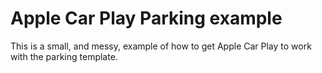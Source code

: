 # Apple Car Play Parking example
This is a small, and messy, example of how to get Apple Car Play to work with the parking template.
